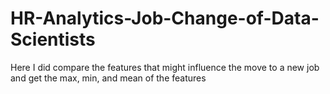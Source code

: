 # HR-Analytics-Job-Change-of-Data-Scientists
Here I did compare the features that might influence the move to a new job and get the max, min, and mean of the features
